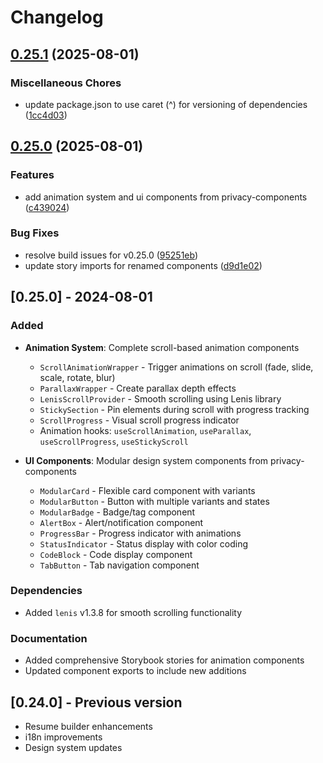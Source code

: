 # Changelog

## [0.25.1](https://github.com/lucitra/lucitra-react-components/compare/react-components-v0.25.0...react-components-v0.25.1) (2025-08-01)


### Miscellaneous Chores

* update package.json to use caret (^) for versioning of dependencies ([1cc4d03](https://github.com/lucitra/lucitra-react-components/commit/1cc4d03145d848e3d114a6800f6db71de2e9e4bd))

## [0.25.0](https://github.com/lucitra/lucitra-react-components/compare/react-components-v0.24.0...react-components-v0.25.0) (2025-08-01)


### Features

* add animation system and ui components from privacy-components ([c439024](https://github.com/lucitra/lucitra-react-components/commit/c439024eba20a1a098fe7e0cd2f9b575fe194564))


### Bug Fixes

* resolve build issues for v0.25.0 ([95251eb](https://github.com/lucitra/lucitra-react-components/commit/95251ebb830b3695fee2eb35b685e409ebe3cf91))
* update story imports for renamed components ([d9d1e02](https://github.com/lucitra/lucitra-react-components/commit/d9d1e029dde2bef55b23cdf0621713566156f029))

## [0.25.0] - 2024-08-01

### Added

- **Animation System**: Complete scroll-based animation components
  - `ScrollAnimationWrapper` - Trigger animations on scroll (fade, slide, scale, rotate, blur)
  - `ParallaxWrapper` - Create parallax depth effects
  - `LenisScrollProvider` - Smooth scrolling using Lenis library
  - `StickySection` - Pin elements during scroll with progress tracking
  - `ScrollProgress` - Visual scroll progress indicator
  - Animation hooks: `useScrollAnimation`, `useParallax`, `useScrollProgress`, `useStickyScroll`

- **UI Components**: Modular design system components from privacy-components
  - `ModularCard` - Flexible card component with variants
  - `ModularButton` - Button with multiple variants and states
  - `ModularBadge` - Badge/tag component
  - `AlertBox` - Alert/notification component
  - `ProgressBar` - Progress indicator with animations
  - `StatusIndicator` - Status display with color coding
  - `CodeBlock` - Code display component
  - `TabButton` - Tab navigation component

### Dependencies

- Added `lenis` v1.3.8 for smooth scrolling functionality

### Documentation

- Added comprehensive Storybook stories for animation components
- Updated component exports to include new additions

## [0.24.0] - Previous version

- Resume builder enhancements
- i18n improvements
- Design system updates
